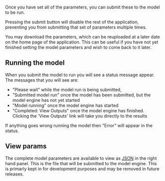 Once you have set all of the parameters, you can submit these to the model
to be run.

Pressing the submit button will disable the rest of the application, preventing
you from submitting that set of parameters multiple times.

You may download the parameters, which can be reuploaded at a later date on the
home page of the application. This can be useful if you have not yet finished
setting the model parameters and wish to come back to it later.

## Running the model

When you submit the model to run you will see a status message appear. The
messages that you will see are:

* "Please wait" while the model run is being submitted,
* "Submitted model run" once the model has been submitted, but the model engine
has not yet started
* "Model running" once the model engine has started
* "Completed: View Outputs" once the model engine has finished. Clicking the
'View Outputs' link will take you directly to the results

If anything goes wrong running the model then "Error" will appear in the status.

## View params

The complete model parameters are available to view as [JSON][1] in the right
hand panel. This is the file that will be submitted to the model engine. This is
primarly kept in for development purposes and may be removed in future releases.

[1]: https://en.wikipedia.org/wiki/JSON
